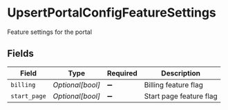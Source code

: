 # UpsertPortalConfigFeatureSettings

Feature settings for the portal


## Fields

| Field                   | Type                    | Required                | Description             |
| ----------------------- | ----------------------- | ----------------------- | ----------------------- |
| `billing`               | *Optional[bool]*        | :heavy_minus_sign:      | Billing feature flag    |
| `start_page`            | *Optional[bool]*        | :heavy_minus_sign:      | Start page feature flag |